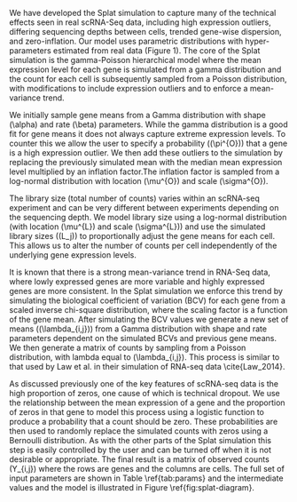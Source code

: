 We have developed the Splat simulation to capture many of the technical effects seen in real scRNA-Seq data, including high expression outliers, differing sequencing depths between cells, trended gene-wise dispersion, and zero-inflation. Our model uses parametric distributions with hyper-parameters estimated from real data (Figure 1). The core of the Splat simulation is the gamma-Poisson hierarchical model where the mean expression level for each gene is simulated from a gamma distribution and the count for each cell is subsequently sampled from a Poisson distribution, with modifications to include expression outliers and to enforce a mean-variance trend. 

We initially sample gene means from a Gamma distribution with shape \(\alpha\) and rate \(\beta\) parameters. While the gamma distribution is a good fit for gene means it does not always capture extreme expression levels. To counter this we allow the user to specify a probability (\(\pi^{O}\)) that a gene is a high expression outlier. We then add these outliers to the simulation by replacing the previously simulated mean with the median mean expression level multiplied by an inflation factor.The inflation factor is sampled from a log-normal distribution with location \(\mu^{O}\) and scale \(\sigma^{O}\).

The library size (total number of counts) varies within an scRNA-seq experiment and can be very different between experiments depending on the sequencing depth. We model library size using a log-normal distribution (with location \(\mu^{L}\) and scale \(\sigma^{L}\)) and use the simulated library sizes (\(L_j\)) to proportionally adjust the gene means for each cell. This allows us to alter the number of counts per cell independently of the underlying gene expression levels. 

It is known that there is a strong mean-variance trend in RNA-Seq data, where lowly expressed genes are more variable and highly expressed genes are more consistent. In the Splat simulation we enforce this trend by simulating the biological coefficient of variation (BCV) for each gene from a scaled inverse chi-square distribution, where the scaling factor is a function of the gene mean. After simulating the BCV values we generate a new set of means (\(\lambda_{i,j}\)) from a Gamma distribution with shape and rate parameters dependent on the simulated BCVs and previous gene means. We then generate a matrix of counts by sampling from a Poisson distribution, with lambda equal to \(\lambda_{i,j}\). This process is similar to that used by Law et al. in their simulation of RNA-seq data \cite{Law_2014}.

As discussed previously one of the key features of scRNA-seq data is the high proportion of zeros, one cause of which is technical dropout. We use the relationship between the mean expression of a gene and the proportion of zeros in that gene to model this process using a logistic function to produce a probability that a count should be zero. These probabilities are then used to randomly replace the simulated counts with zeros using a Bernoulli distribution. As with the other parts of the Splat simulation this step is easily controlled by the user and can be turned off when it is not desirable or appropriate. The final result is a matrix of observed counts \(Y_{i,j}\) where the rows are genes and the columns are cells. The full set of input parameters are shown in Table \ref{tab:params} and the intermediate values and the model is illustrated in Figure \ref{fig:splat-diagram}.